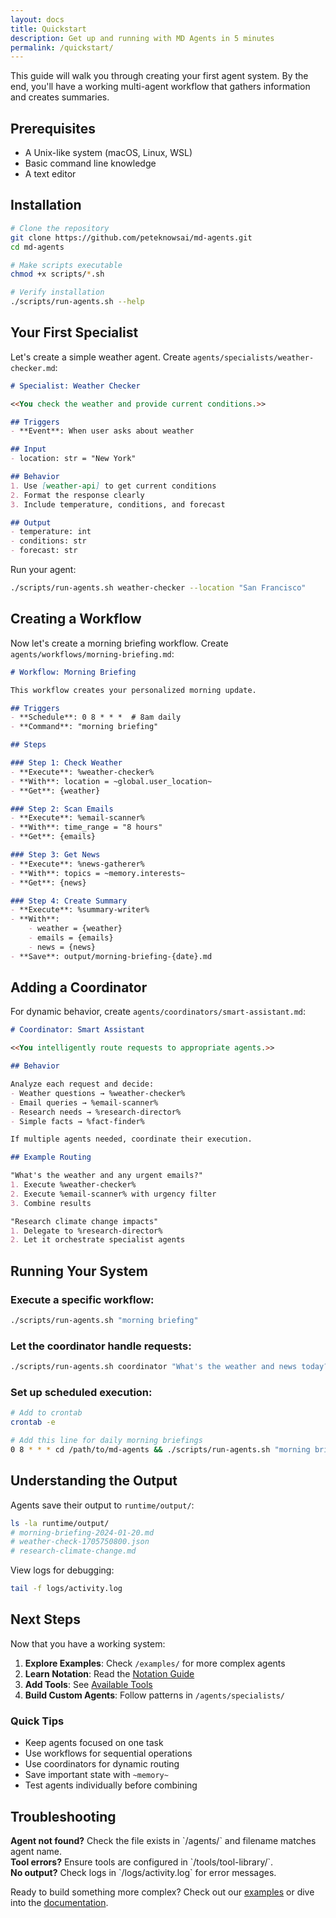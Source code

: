 ```yaml
---
layout: docs
title: Quickstart
description: Get up and running with MD Agents in 5 minutes
permalink: /quickstart/
---
```


This guide will walk you through creating your first agent system. By the end, you'll have a working multi-agent workflow that gathers information and creates summaries.

## Prerequisites

- A Unix-like system (macOS, Linux, WSL)
- Basic command line knowledge
- A text editor

## Installation

```bash
# Clone the repository
git clone https://github.com/peteknowsai/md-agents.git
cd md-agents

# Make scripts executable
chmod +x scripts/*.sh

# Verify installation
./scripts/run-agents.sh --help
```

## Your First Specialist

Let's create a simple weather agent. Create `agents/specialists/weather-checker.md`:

```markdown
# Specialist: Weather Checker

<<You check the weather and provide current conditions.>>

## Triggers
- **Event**: When user asks about weather

## Input
- location: str = "New York"

## Behavior
1. Use [weather-api] to get current conditions
2. Format the response clearly
3. Include temperature, conditions, and forecast

## Output
- temperature: int
- conditions: str
- forecast: str
```

Run your agent:

```bash
./scripts/run-agents.sh weather-checker --location "San Francisco"
```

## Creating a Workflow

Now let's create a morning briefing workflow. Create `agents/workflows/morning-briefing.md`:

```markdown
# Workflow: Morning Briefing

This workflow creates your personalized morning update.

## Triggers
- **Schedule**: 0 8 * * *  # 8am daily
- **Command**: "morning briefing"

## Steps

### Step 1: Check Weather
- **Execute**: %weather-checker%
- **With**: location = ~global.user_location~
- **Get**: {weather}

### Step 2: Scan Emails
- **Execute**: %email-scanner%
- **With**: time_range = "8 hours"
- **Get**: {emails}

### Step 3: Get News
- **Execute**: %news-gatherer%
- **With**: topics = ~memory.interests~
- **Get**: {news}

### Step 4: Create Summary
- **Execute**: %summary-writer%
- **With**: 
    - weather = {weather}
    - emails = {emails}
    - news = {news}
- **Save**: output/morning-briefing-{date}.md
```

## Adding a Coordinator

For dynamic behavior, create `agents/coordinators/smart-assistant.md`:

```markdown
# Coordinator: Smart Assistant

<<You intelligently route requests to appropriate agents.>>

## Behavior

Analyze each request and decide:
- Weather questions → %weather-checker%
- Email queries → %email-scanner%
- Research needs → %research-director%
- Simple facts → %fact-finder%

If multiple agents needed, coordinate their execution.

## Example Routing

"What's the weather and any urgent emails?"
1. Execute %weather-checker%
2. Execute %email-scanner% with urgency filter
3. Combine results

"Research climate change impacts"
1. Delegate to %research-director%
2. Let it orchestrate specialist agents
```

## Running Your System

### Execute a specific workflow:
```bash
./scripts/run-agents.sh "morning briefing"
```

### Let the coordinator handle requests:
```bash
./scripts/run-agents.sh coordinator "What's the weather and news today?"
```

### Set up scheduled execution:
```bash
# Add to crontab
crontab -e

# Add this line for daily morning briefings
0 8 * * * cd /path/to/md-agents && ./scripts/run-agents.sh "morning briefing"
```

## Understanding the Output

Agents save their output to `runtime/output/`:

```bash
ls -la runtime/output/
# morning-briefing-2024-01-20.md
# weather-check-1705750800.json
# research-climate-change.md
```

View logs for debugging:

```bash
tail -f logs/activity.log
```

## Next Steps

Now that you have a working system:

1. **Explore Examples**: Check `/examples/` for more complex agents
2. **Learn Notation**: Read the [Notation Guide](/docs/notation/) 
3. **Add Tools**: See [Available Tools](/api/tools/)
4. **Build Custom Agents**: Follow patterns in `/agents/specialists/`

### Quick Tips

- Keep agents focused on one task
- Use workflows for sequential operations
- Use coordinators for dynamic routing
- Save important state with `~memory~`
- Test agents individually before combining

## Troubleshooting

<div class="alert alert-info">
<strong>Agent not found?</strong> Check the file exists in `/agents/` and filename matches agent name.
</div>

<div class="alert alert-info">
<strong>Tool errors?</strong> Ensure tools are configured in `/tools/tool-library/`.
</div>

<div class="alert alert-info">
<strong>No output?</strong> Check logs in `/logs/activity.log` for error messages.
</div>

Ready to build something more complex? Check out our [examples](/examples/) or dive into the [documentation](/docs/).